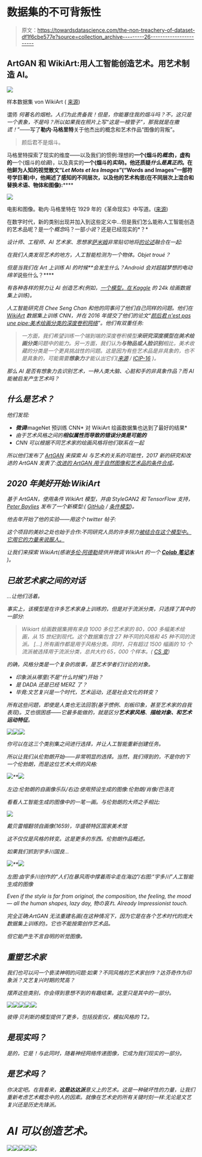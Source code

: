 # 数据集的不可背叛性

> 原文：<https://towardsdatascience.com/the-non-treachery-of-dataset-df1f6cbe577e?source=collection_archive---------26----------------------->

## ArtGAN 和 WikiArt:用人工智能创造艺术。用艺术制造 AI。

![](img/47ae62154fa89b220d956a117d985125.png)

样本数据集 von WikiArt ( [来源](https://archive.org/details/wikiart-stylegan2-conditional-model))

谓师 *何著名的烟枪。人们为此责备我！但是，你能塞住我的烟斗吗？不，这只是一个表象，不是吗？所以如果我在照片上写“这是一根管子”，那我就是在撒谎！*”——写了**勒内·马格里特**关于他杰出的概念和艺术作品“图像的背叛”。

> 颜后君不是烟斗。

马格里特探索了现实的维度——以及我们的惯例:理想的**一个(烟斗的*概念*)，虚构的**一个(烟斗的*绘画*)，以及真实的**一个(烟斗的*实际*)。他还质疑*什么是真正的*。在他鲜为人知的视觉散文“*Let Mots et les Images*”(“Words and Images”一部符号学巨著)中，他阐述了感知的不同层次，以及他的艺术构思(在不同层次上混合和替换术语、物体和图像):******

![](img/e896b4beebaa5908831c921470f58dea.png)

电影和图像。勒内·马格里特在 1929 年的《革命现实》中写道。([来源](https://www.researchgate.net/figure/Les-Mots-et-les-images-By-Rene-Magritte-in-a-1929-issue-of-La-Revolution-surrealiste_fig4_306040740))

在数字时代，新的类别出现并加入到这些定义中…但是我们怎么能称人工智能创造的艺术品呢？是一个*概念*吗？一部*小说*？还是已经现实的*？*

*设计师、工程师、AI 艺术家、思想家[萨米姆](https://medium.com/u/f3c8148878e1?source=post_page-----df1f6cbe577e--------------------------------)非常贴切地将[的论述](https://medium.com/@samim/adversarial-machines-998d8362e996)融合在一起:*

*在我们人类发现艺术的地方，人工智能检测为一个物体。*Objet troué*？*

*但是当我们在 Art 上训练 AI 的时候**会发生什么？Android 会对超越梦想的电动绵羊*说些什么？****

*有各种各样的努力让 AI 创造艺术(例如，[一个模型，在 Kaggle](https://medium.com/merzazine/how-to-train-your-artist-cb8f188787b5?source=friends_link&sk=868a3a57d4200faae23c973463645c66) 的 24k 绘画数据集上训练)。*

*人工智能研究员 Chee Seng Chan 和他的同事问了他们自己同样的问题。他们在 [WikiArt](https://www.wikiart.org/) 数据集上训练 CNN，并在 2016 年提交了他们的论文“[颜后君 n'est pas une pipe:美术绘画分类的深度卷积网络](http://web.fsktm.um.edu.my/~cschan/doc/ICIP2016.pdf)”。他们有双重任务:*

> *一方面，我们希望训练一个端到端的深度卷积模型**来研究深度模型在美术绘画分类**问题中的能力。另一方面，我们认为**与物品或人脸识别**相比，美术收藏的分类是一个更具挑战性的问题。这是因为有些艺术品是非具象的，也不是具象的，可能需要**想象力**才能认出它们([来源](http://web.fsktm.um.edu.my/~cschan/doc/ICIP2016.pdf) / [ICIP-16](https://github.com/cs-chan/ArtGAN/tree/master/ICIP-16) )。*

*那么 AI 是否有想象力去识别艺术，一种人类大脑、心脏和手的非具象作品？而 AI 能被启发产生艺术吗？*

## *什么是艺术？*

*他们发现:*

*   ***微调***ImageNet 预训练 CNN* 对 WikiArt 绘画数据集也达到了最好的结果*
*   *由于艺术风格之间的**相似属性而导致的错误分类是可能的***
*   *CNN 可以根据不同艺术家的绘画风格将他们联系在一起*

*所以他们发布了 [ArtGAN](https://github.com/cs-chan/ArtGAN) 来探索 AI 与艺术的关系的可能性，2017 新的研究和改进的 ArtGAN 发表了:[改进的 ArtGAN 用于自然图像和艺术品的条件合成](https://arxiv.org/abs/1708.09533)。*

## *2020 年美好开始:WikiArt*

*基于 ArtGAN，使用条件 WikiArt 模型，并由 StyleGAN2 和 TensorFlow 支持， [Peter Baylies](https://medium.com/u/71258452a7fb?source=post_page-----df1f6cbe577e--------------------------------) 发布了一个新模型:( [GitHub](https://github.com/pbaylies/stylegan2) / [条件模型](https://archive.org/details/wikiart-stylegan2-conditional-model))。*

*他去年开始了他的实验——用这个 twitter 帖子:*

*这个项目的美妙之处也始于合作:不同研究人员的许多努力[被结合在这个模型中。它用它的力量来说服人。](https://github.com/pbaylies/stylegan2)*

*让我们来探索 WikiArt(感谢[多伦·阿德勒](https://medium.com/u/59c46d66b5f1?source=post_page-----df1f6cbe577e--------------------------------)提供并微调 WikiArt 的一个 [**Colab 笔记本**](https://colab.research.google.com/github/Norod/my-colab-experiments/blob/master/WikiArt_Example_Generation_By_Peter_Baylies.ipynb) )。*

## *已故艺术家之间的对话*

*…让他们活着。*

*事实上，该模型是在许多艺术家身上训练的，但是对于流派分类，只选择了其中的一部分:*

> *Wikiart 绘画数据集拥有来自 1000 多位艺术家的 80，000 多幅美术绘画，从 15 世纪到现代。这个数据集包含 27 种不同的风格和 45 种不同的流派。 *[…]* 所有画作都是用于风格分类。同时，只有超过 1500 幅画的 10 个流派被选择用于流派分类，总共大约 65，000 个样本。( [CS 变](http://web.fsktm.um.edu.my/~cschan/doc/ICIP2016.pdf))*

*的确，风格分类是一个复杂的故事，是艺术学者们讨论的对象。*

*   *印象派从哪里(不是“什么时候”)开始？*
*   *是 DADA 还是已经 MERZ 了？*
*   *毕竟:文艺复兴是一个时代，艺术运动，还是社会文化的转变？*

*所有这些问题，即使是人类也无法回答(基于惯例、刻板印象，甚至艺术家的自我表现)。艾也很困惑——它最多能做的，就是区分**艺术家风格**、**描绘对象、**和**艺术运动特征**。*

*![](img/4010cde921f784f5cc7c0814308a11d2.png)**![](img/5130b32443f853c46ac920596efb750e.png)**![](img/bb0c9d7e9d6ce36a2df40b40832cfad0.png)*

*你可以在这三个类别集之间进行选择，并让人工智能重新创建任务。*

*所以让我们从伦勃朗开始——非常明显的选择。当然，我们得到的，不是你的下一个伦勃朗，而是这位艺术大师的风格:*

*![](img/d74b1d3ade766165d6caf9db7af5c83b.png)**![](img/4e251b6864f4d42904ce5302fd39ed28.png)*

*左边:伦勃朗的自画像乐队/右边:使用预设生成的图像:伦勃朗/肖像/巴洛克*

*看看人工智能生成的图像中的一笔一画。与伦勃朗的大师之手相比:*

*![](img/6ebcfb61986ad5419ac5b1cd213e1331.png)*

*戴贝雷帽翻领自画像(1659)，华盛顿特区国家美术馆*

*这不仅仅是风格的转变。这是更多的东西。伦勃朗作品概述。*

*如果我们抓到宇多川国良…*

*![](img/fb472cf73c1ed6d6752ccbc3f8ff520e.png)**![](img/ed64d597506f1d0d08ee4d25fe1457b1.png)*

*左图:由宇多川创作的“人们在暴风雨中撑着雨伞走在海边”/右图:“宇多川”人工智能生成的图像*

*Even if the style is far from original, the composition, the feeling, the mood — all the human shapes, lazy day, 物の哀れ. Already Impressionist touch.*

*完全正确:ArtGAN 无法重建名画(在这种情况下，因为它是在各个艺术时代的庞大数据集上训练的)。它也不能按需创作艺术品。*

*但它能产生不言自明的听觉图像。*

## *重塑艺术家*

*我们也可以问一个亵渎神明的问题:如果？不同风格的艺术家创作？达芬奇作为印象派？文艺复兴时期的梵高？*

*摆弄这些类别，你会得到意想不到的有趣结果。这里只是其中的一部分。*

*![](img/5e1d8a935c0183b863ab5487e890b2d8.png)**![](img/9b79e27971edaa757f6b636b98443ea2.png)**![](img/1a7e8dc5436ca8f8a75f11ba3df04431.png)**![](img/a310222731ae58b621eada633dd18a55.png)**![](img/90a8840375516022509b2b6625ac9176.png)*

*彼得·贝利斯的模型提供了更多，包括投影仪，模拟风格的 T2。*

## *是现实吗？*

*是的，它是！与此同时，随着神经网络传递图像，它成为我们现实的一部分。*

## *是艺术吗？*

*你决定吧。在我看来，**这是达达派**意义上的艺术。这是一种破坏性的力量，让我们重新考虑艺术概念中的人的因素。就像在艺术史的所有关键时刻一样:无论是文艺复兴还是历史先锋派。*

# *AI 可以创造艺术。*

*![](img/0185370329c40d50e25bc31ada937565.png)**![](img/8deb240af8bb4d9df6c0f4b09f00fb50.png)**![](img/36aaa077caeafc9dd8b1d303b970a930.png)**![](img/bcc780e70286214b4d31122f2ce48d2d.png)**![](img/f618fe8923d5682b2090d6d0c2e6d1a5.png)*